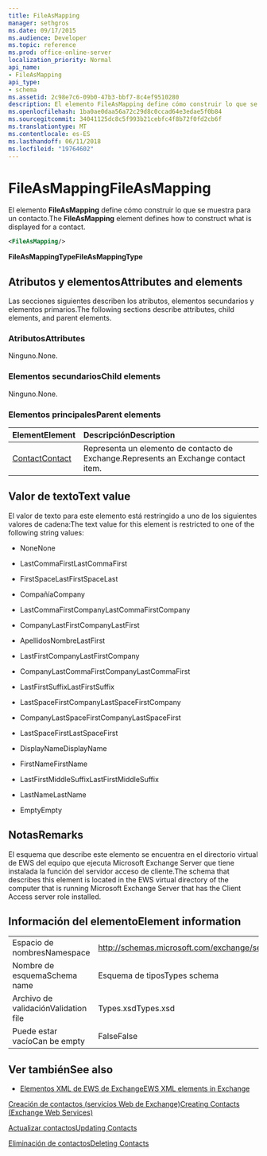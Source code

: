 ```yaml
---
title: FileAsMapping
manager: sethgros
ms.date: 09/17/2015
ms.audience: Developer
ms.topic: reference
ms.prod: office-online-server
localization_priority: Normal
api_name:
- FileAsMapping
api_type:
- schema
ms.assetid: 2c98e7c6-09b0-47b3-bbf7-8c4ef9510280
description: El elemento FileAsMapping define cómo construir lo que se muestra para un contacto.
ms.openlocfilehash: 1ba0ae0daa56a72c29d8c0ccad64e3edae5f0b84
ms.sourcegitcommit: 34041125dc8c5f993b21cebfc4f8b72f0fd2cb6f
ms.translationtype: MT
ms.contentlocale: es-ES
ms.lasthandoff: 06/11/2018
ms.locfileid: "19764602"
---
```

# <a name="fileasmapping"></a><span data-ttu-id="703e4-103">FileAsMapping</span><span class="sxs-lookup"><span data-stu-id="703e4-103">FileAsMapping</span></span>

<span data-ttu-id="703e4-104">El elemento **FileAsMapping** define cómo construir lo que se muestra para un contacto.</span><span class="sxs-lookup"><span data-stu-id="703e4-104">The **FileAsMapping** element defines how to construct what is displayed for a contact.</span></span> 
  
```xml
<FileAsMapping/>
```

 <span data-ttu-id="703e4-105">**FileAsMappingType**</span><span class="sxs-lookup"><span data-stu-id="703e4-105">**FileAsMappingType**</span></span>
## <a name="attributes-and-elements"></a><span data-ttu-id="703e4-106">Atributos y elementos</span><span class="sxs-lookup"><span data-stu-id="703e4-106">Attributes and elements</span></span>

<span data-ttu-id="703e4-107">Las secciones siguientes describen los atributos, elementos secundarios y elementos primarios.</span><span class="sxs-lookup"><span data-stu-id="703e4-107">The following sections describe attributes, child elements, and parent elements.</span></span>
  
### <a name="attributes"></a><span data-ttu-id="703e4-108">Atributos</span><span class="sxs-lookup"><span data-stu-id="703e4-108">Attributes</span></span>

<span data-ttu-id="703e4-109">Ninguno.</span><span class="sxs-lookup"><span data-stu-id="703e4-109">None.</span></span>
  
### <a name="child-elements"></a><span data-ttu-id="703e4-110">Elementos secundarios</span><span class="sxs-lookup"><span data-stu-id="703e4-110">Child elements</span></span>

<span data-ttu-id="703e4-111">Ninguno.</span><span class="sxs-lookup"><span data-stu-id="703e4-111">None.</span></span>
  
### <a name="parent-elements"></a><span data-ttu-id="703e4-112">Elementos principales</span><span class="sxs-lookup"><span data-stu-id="703e4-112">Parent elements</span></span>

|<span data-ttu-id="703e4-113">**Element**</span><span class="sxs-lookup"><span data-stu-id="703e4-113">**Element**</span></span>|<span data-ttu-id="703e4-114">**Descripción**</span><span class="sxs-lookup"><span data-stu-id="703e4-114">**Description**</span></span>|
|:-----|:-----|
|[<span data-ttu-id="703e4-115">Contact</span><span class="sxs-lookup"><span data-stu-id="703e4-115">Contact</span></span>](contact.md) <br/> |<span data-ttu-id="703e4-116">Representa un elemento de contacto de Exchange.</span><span class="sxs-lookup"><span data-stu-id="703e4-116">Represents an Exchange contact item.</span></span>  <br/> |
   
## <a name="text-value"></a><span data-ttu-id="703e4-117">Valor de texto</span><span class="sxs-lookup"><span data-stu-id="703e4-117">Text value</span></span>

<span data-ttu-id="703e4-118">El valor de texto para este elemento está restringido a uno de los siguientes valores de cadena:</span><span class="sxs-lookup"><span data-stu-id="703e4-118">The text value for this element is restricted to one of the following string values:</span></span>
  
- <span data-ttu-id="703e4-119">None</span><span class="sxs-lookup"><span data-stu-id="703e4-119">None</span></span>
    
- <span data-ttu-id="703e4-120">LastCommaFirst</span><span class="sxs-lookup"><span data-stu-id="703e4-120">LastCommaFirst</span></span>
    
- <span data-ttu-id="703e4-121">FirstSpaceLast</span><span class="sxs-lookup"><span data-stu-id="703e4-121">FirstSpaceLast</span></span>
    
- <span data-ttu-id="703e4-122">Compañía</span><span class="sxs-lookup"><span data-stu-id="703e4-122">Company</span></span>
    
- <span data-ttu-id="703e4-123">LastCommaFirstCompany</span><span class="sxs-lookup"><span data-stu-id="703e4-123">LastCommaFirstCompany</span></span>
    
- <span data-ttu-id="703e4-124">CompanyLastFirst</span><span class="sxs-lookup"><span data-stu-id="703e4-124">CompanyLastFirst</span></span>
    
- <span data-ttu-id="703e4-125">ApellidosNombre</span><span class="sxs-lookup"><span data-stu-id="703e4-125">LastFirst</span></span>
    
- <span data-ttu-id="703e4-126">LastFirstCompany</span><span class="sxs-lookup"><span data-stu-id="703e4-126">LastFirstCompany</span></span>
    
- <span data-ttu-id="703e4-127">CompanyLastCommaFirst</span><span class="sxs-lookup"><span data-stu-id="703e4-127">CompanyLastCommaFirst</span></span>
    
- <span data-ttu-id="703e4-128">LastFirstSuffix</span><span class="sxs-lookup"><span data-stu-id="703e4-128">LastFirstSuffix</span></span>
    
- <span data-ttu-id="703e4-129">LastSpaceFirstCompany</span><span class="sxs-lookup"><span data-stu-id="703e4-129">LastSpaceFirstCompany</span></span>
    
- <span data-ttu-id="703e4-130">CompanyLastSpaceFirst</span><span class="sxs-lookup"><span data-stu-id="703e4-130">CompanyLastSpaceFirst</span></span>
    
- <span data-ttu-id="703e4-131">LastSpaceFirst</span><span class="sxs-lookup"><span data-stu-id="703e4-131">LastSpaceFirst</span></span>
    
- <span data-ttu-id="703e4-132">DisplayName</span><span class="sxs-lookup"><span data-stu-id="703e4-132">DisplayName</span></span>
    
- <span data-ttu-id="703e4-133">FirstName</span><span class="sxs-lookup"><span data-stu-id="703e4-133">FirstName</span></span>
    
- <span data-ttu-id="703e4-134">LastFirstMiddleSuffix</span><span class="sxs-lookup"><span data-stu-id="703e4-134">LastFirstMiddleSuffix</span></span>
    
- <span data-ttu-id="703e4-135">LastName</span><span class="sxs-lookup"><span data-stu-id="703e4-135">LastName</span></span>
    
- <span data-ttu-id="703e4-136">Empty</span><span class="sxs-lookup"><span data-stu-id="703e4-136">Empty</span></span>
    
## <a name="remarks"></a><span data-ttu-id="703e4-137">Notas</span><span class="sxs-lookup"><span data-stu-id="703e4-137">Remarks</span></span>

<span data-ttu-id="703e4-138">El esquema que describe este elemento se encuentra en el directorio virtual de EWS del equipo que ejecuta Microsoft Exchange Server que tiene instalada la función del servidor acceso de cliente.</span><span class="sxs-lookup"><span data-stu-id="703e4-138">The schema that describes this element is located in the EWS virtual directory of the computer that is running Microsoft Exchange Server that has the Client Access server role installed.</span></span>
  
## <a name="element-information"></a><span data-ttu-id="703e4-139">Información del elemento</span><span class="sxs-lookup"><span data-stu-id="703e4-139">Element information</span></span>

|||
|:-----|:-----|
|<span data-ttu-id="703e4-140">Espacio de nombres</span><span class="sxs-lookup"><span data-stu-id="703e4-140">Namespace</span></span>  <br/> |http://schemas.microsoft.com/exchange/services/2006/types  <br/> |
|<span data-ttu-id="703e4-141">Nombre de esquema</span><span class="sxs-lookup"><span data-stu-id="703e4-141">Schema name</span></span>  <br/> |<span data-ttu-id="703e4-142">Esquema de tipos</span><span class="sxs-lookup"><span data-stu-id="703e4-142">Types schema</span></span>  <br/> |
|<span data-ttu-id="703e4-143">Archivo de validación</span><span class="sxs-lookup"><span data-stu-id="703e4-143">Validation file</span></span>  <br/> |<span data-ttu-id="703e4-144">Types.xsd</span><span class="sxs-lookup"><span data-stu-id="703e4-144">Types.xsd</span></span>  <br/> |
|<span data-ttu-id="703e4-145">Puede estar vacío</span><span class="sxs-lookup"><span data-stu-id="703e4-145">Can be empty</span></span>  <br/> |<span data-ttu-id="703e4-146">False</span><span class="sxs-lookup"><span data-stu-id="703e4-146">False</span></span>  <br/> |
   
## <a name="see-also"></a><span data-ttu-id="703e4-147">Ver también</span><span class="sxs-lookup"><span data-stu-id="703e4-147">See also</span></span>



- [<span data-ttu-id="703e4-148">Elementos XML de EWS de Exchange</span><span class="sxs-lookup"><span data-stu-id="703e4-148">EWS XML elements in Exchange</span></span>](ews-xml-elements-in-exchange.md)


[<span data-ttu-id="703e4-149">Creación de contactos (servicios Web de Exchange)</span><span class="sxs-lookup"><span data-stu-id="703e4-149">Creating Contacts (Exchange Web Services)</span></span>](http://msdn.microsoft.com/library/4845917e-70d1-481c-bbd7-011ec6571789%28Office.15%29.aspx)
  
[<span data-ttu-id="703e4-150">Actualizar contactos</span><span class="sxs-lookup"><span data-stu-id="703e4-150">Updating Contacts</span></span>](http://msdn.microsoft.com/library/9a865953-b94a-4229-b632-2dee433314be%28Office.15%29.aspx)
  
[<span data-ttu-id="703e4-151">Eliminación de contactos</span><span class="sxs-lookup"><span data-stu-id="703e4-151">Deleting Contacts</span></span>](http://msdn.microsoft.com/library/fcc3dc84-cd3e-455e-a1a7-ae6921c9b588%28Office.15%29.aspx)


